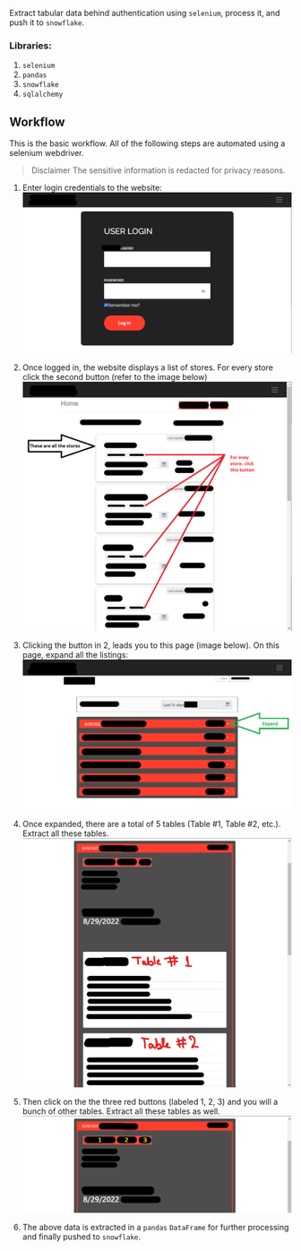 Extract tabular data behind authentication using `selenium`, process it, and push it to `snowflake`.

### Libraries:
1. `selenium`
2. `pandas`
3. `snowflake`
4. `sqlalchemy`

## Workflow

This is the basic workflow. All of the following steps are automated using a selenium webdriver.

> Disclaimer The sensitive information is redacted for privacy reasons. 

1. Enter login credentials to the website:
![login](/assets/img/selenium-web-scraper/images/login.png)

2. Once logged in, the website displays a list of stores. For every store click the second button (refer to the image below)
![stores](/assets/img/selenium-web-scraper/images/listing.png)

3. Clicking the button in 2, leads you to this page (image below). On this page, expand all the listings:
![past-sales](/assets/img/selenium-web-scraper/images/past-sales.png)

4. Once expanded, there are a total of 5 tables (Table #1, Table #2, etc.). Extract all these tables. 
![past-sales-expanded](/assets/img/selenium-web-scraper/images/past-sales-expanded.png)

5. Then click on the the three red buttons (labeled 1, 2, 3) and you will a bunch of other tables. Extract all these tables as well.
![three-buttons](/assets/img/selenium-web-scraper/images/three-buttons.png)

6. The above data is extracted in a `pandas` `DataFrame` for further processing and finally pushed to `snowflake`.
